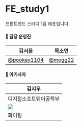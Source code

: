 # FE_study1

프론트엔드 스터디 1팀 레포입니다.

#### 🦁 담당 운영진

| 김서윤                                       | 목소연                               |
| -------------------------------------------- | ------------------------------------ |
| [@pookey1104](https://github.com/pookey1104) | [@mogg22](https://github.com/mogg22) |

#### 🦁 아기사자
| 김지우 |
| --- |
| 디지털소프트웨어공학부 |
| <img src="https://avatars.githubusercontent.com/u/202631635?v=4"> |
| 화이팅 |